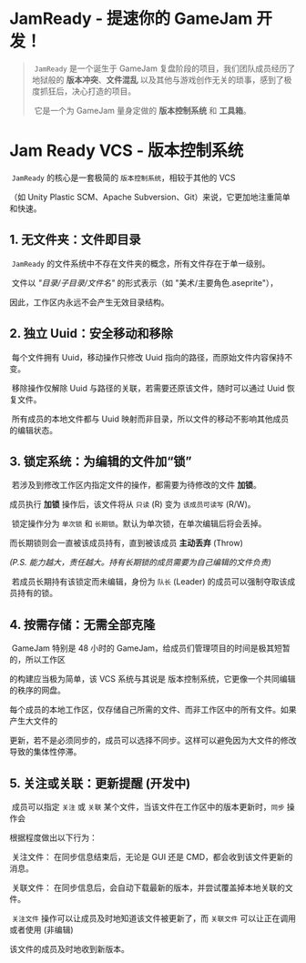 # JamReady - 提速你的 GameJam 开发！

> ​	`JamReady` 是一个诞生于 GameJam 复盘阶段的项目，我们团队成员经历了地狱般的 **版本冲突**、**文件混乱** 以及其他与游戏创作无关的琐事，感到了极度抓狂后，决心打造的项目。
>
> ​	它是一个为 GameJam 量身定做的 **版本控制系统** 和 **工具箱**。



# Jam Ready VCS - 版本控制系统

​	`JamReady` 的核心是一套极简的 `版本控制系统`，相较于其他的 VCS 

（如 Unity Plastic SCM、Apache Subversion、Git）来说，它更加地注重简单和快速。

## 1. 无文件夹：文件即目录

​	`JamReady` 的文件系统中不存在文件夹的概念，所有文件存在于单一级别。

​	文件以 *"目录/子目录/文件名"* 的形式表示（如 "美术/主要角色.aseprite"），

因此，工作区内永远不会产生无效目录结构。

## 2. 独立 Uuid：安全移动和移除

​	每个文件拥有 Uuid，移动操作只修改 Uuid 指向的路径，而原始文件内容保持不变。

​	移除操作仅解除 Uuid 与路径的关联，若需要还原该文件，随时可以通过 Uuid 恢复文件。

​	所有成员的本地文件都与 Uuid 映射而非目录，所以文件的移动不影响其他成员的编辑状态。

## 3. 锁定系统：为编辑的文件加“锁”

​	若涉及到修改工作区内指定文件的操作，都需要为待修改的文件 **加锁**。

成员执行 **加锁** 操作后，该文件将从 `只读` (R) 变为 `该成员可读写` (R/W)。

​	锁定操作分为 `单次锁` 和 `长期锁`。默认为单次锁，在单次编辑后将会丢掉。

而长期锁则会一直被该成员持有，直到被该成员 **主动丢弃** (Throw)

*(P.S. 能力越大，责任越大。持有长期锁的成员需要为自己编辑的文件负责)*

​	若成员长期持有该锁定而未编辑，身份为 `队长` (Leader) 的成员可以强制夺取该成员持有的锁。

## 4. 按需存储：无需全部克隆

​	GameJam 特别是 48 小时的 GameJam，给成员们管理项目的时间是极其短暂的，所以工作区

的构建应当极为简单，该 VCS 系统与其说是 版本控制系统，它更像一个共同编辑的秩序的网盘。

​	每个成员的本地工作区，仅存储自己所需的文件、而非工作区中的所有文件。如果产生大文件的

更新，若不是必须同步的，成员可以选择不同步。这样可以避免因为大文件的修改导致的集体性停滞。

## 5. 关注或关联：更新提醒 (开发中)

​	成员可以指定 `关注` 或 `关联` 某个文件，当该文件在工作区中的版本更新时，`同步` 操作会

根据程度做出以下行为：

​	关注文件： 在同步信息结束后，无论是 GUI 还是 CMD，都会收到该文件更新的消息。

​	关联文件： 在同步信息后，会自动下载最新的版本，并尝试覆盖掉本地关联的文件。

​	`关注文件` 操作可以让成员及时地知道该文件被更新了，而 `关联文件` 可以让正在调用或者使用 (非编辑)

该文件的成员及时地收到新版本。 



​	

​	